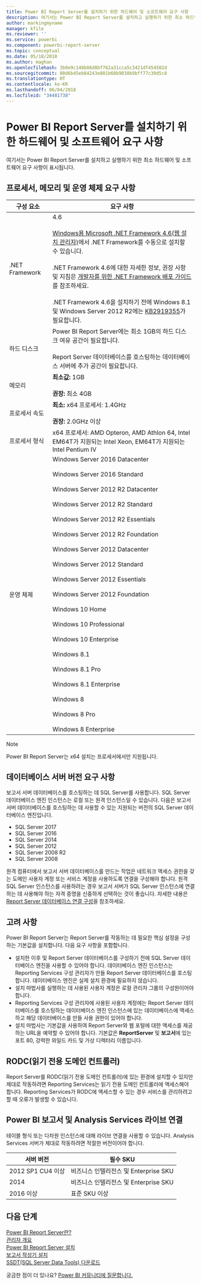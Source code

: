 ```yaml
---
title: Power BI Report Server를 설치하기 위한 하드웨어 및 소프트웨어 요구 사항
description: 여기서는 Power BI Report Server를 설치하고 실행하기 위한 최소 하드웨어 및 소프트웨어 요구 사항이 표시됩니다.
author: markingmyname
manager: kfile
ms.reviewer: ''
ms.service: powerbi
ms.component: powerbi-report-server
ms.topic: conceptual
ms.date: 05/18/2018
ms.author: maghan
ms.openlocfilehash: 3b0e9c148b86d8bf762a31cca5c3421df454502d
ms.sourcegitcommit: 80d6b45eb84243e801b60b9038b9bff77c30d5c8
ms.translationtype: HT
ms.contentlocale: ko-KR
ms.lasthandoff: 06/04/2018
ms.locfileid: "34481738"
---
```

# <a name="hardware-and-software-requirements-for-installing-power-bi-report-server"></a>Power BI Report Server를 설치하기 위한 하드웨어 및 소프트웨어 요구 사항
여기서는 Power BI Report Server를 설치하고 실행하기 위한 최소 하드웨어 및 소프트웨어 요구 사항이 표시됩니다.

## <a name="processor-memory-and-operating-system-requirements"></a>프로세서, 메모리 및 운영 체제 요구 사항
| 구성 요소 | 요구 사항 |
| --- | --- |
| .NET Framework |4.6<br><br>[Windows용 Microsoft .NET Framework 4.6(웹 설치 관리자)](http://support.microsoft.com/kb/3045560)에서 .NET Framework를 수동으로 설치할 수 있습니다.<br/><br/> .NET Framework 4.6에 대한 자세한 정보, 권장 사항 및 지침은 [개발자를 위한 .NET Framework 배포 가이드](http://msdn.microsoft.com/library/ee942965\(v=vs.110\).aspx)를 참조하세요.<br/><br/>.NET Framework 4.6을 설치하기 전에 Windows 8.1 및 Windows Server 2012 R2에는 [KB2919355](http://support.microsoft.com/kb/2919355)가 필요합니다. |
| 하드 디스크 |Power BI Report Server에는 최소 1GB의 하드 디스크 여유 공간이 필요합니다.<br><br>Report Server 데이터베이스를 호스팅하는 데이터베이스 서버에 추가 공간이 필요합니다. |
| 메모리 |**최소값:** 1GB<br/><br/> **권장:** 최소 4GB |
| 프로세서 속도 |**최소:** x64 프로세서: 1.4GHz<br/><br/> **권장:** 2.0GHz 이상 |
| 프로세서 형식 |x64 프로세서: AMD Opteron, AMD Athlon 64, Intel EM64T가 지원되는 Intel Xeon, EM64T가 지원되는 Intel Pentium IV |
| 운영 체제 |Windows Server 2016 Datacenter<br><br>Windows Server 2016 Standard<br><br>Windows Server 2012 R2 Datacenter<br><br>Windows Server 2012 R2 Standard<br><br>Windows Server 2012 R2 Essentials<br><br>Windows Server 2012 R2 Foundation<br><br>Windows Server 2012 Datacenter<br><br>Windows Server 2012 Standard<br><br>Windows Server 2012 Essentials<br><br>Windows Server 2012 Foundation<br><br>Windows 10 Home<br><br>Windows 10 Professional<br><br>Windows 10 Enterprise<br><br>Windows 8.1<br><br>Windows 8.1 Pro<br><br>Windows 8.1 Enterprise<br><br>Windows 8<br><br>Windows 8 Pro<br><br>Windows 8 Enterprise |

> [!NOTE]
> Power BI Report Server는 x64 설치는 프로세서에서만 지원됩니다.
> 
> 

## <a name="database-server-version-requirements"></a>데이터베이스 서버 버전 요구 사항
보고서 서버 데이터베이스를 호스팅하는 데 SQL Server를 사용합니다. SQL Server 데이터베이스 엔진 인스턴스는 로컬 또는 원격 인스턴스일 수 있습니다. 다음은 보고서 서버 데이터베이스를 호스팅하는 데 사용할 수 있는 지원되는 버전의 SQL Server 데이터베이스 엔진입니다.

* SQL Server 2017
* SQL Server 2016
* SQL Server 2014
* SQL Server 2012
* SQL Server 2008 R2
* SQL Server 2008

원격 컴퓨터에서 보고서 서버 데이터베이스를 만드는 작업은 네트워크 액세스 권한을 갖는 도메인 사용자 계정 또는 서비스 계정을 사용하도록 연결을 구성해야 합니다. 원격 SQL Server 인스턴스를 사용하려는 경우 보고서 서버가 SQL Server 인스턴스에 연결하는 데 사용해야 하는 자격 증명을 신중하게 선택하는 것이 좋습니다. 자세한 내용은 [Report Server 데이터베이스 연결 구성](https://docs.microsoft.com/sql/reporting-services/install-windows/configure-a-report-server-database-connection-ssrs-configuration-manager)을 참조하세요.

## <a name="considerations"></a>고려 사항
Power BI Report Server는 Report Server를 작동하는 데 필요한 핵심 설정을 구성하는 기본값을 설치합니다. 다음 요구 사항을 포함합니다.

* 설치한 이후 및 Report Server 데이터베이스를 구성하기 전에 SQL Server 데이터베이스 엔진을 사용할 수 있어야 합니다. 데이터베이스 엔진 인스턴스는 Reporting Services 구성 관리자가 만들 Report Server 데이터베이스를 호스팅합니다. 데이터베이스 엔진은 실제 설치 환경에 필요하지 않습니다.
* 설치 마법사를 실행하는 데 사용된 사용자 계정은 로컬 관리자 그룹의 구성원이어야 합니다.
* Reporting Services 구성 관리자에 사용된 사용자 계정에는 Report Server 데이터베이스를 호스팅하는 데이터베이스 엔진 인스턴스에 있는 데이터베이스에 액세스하고 해당 데이터베이스를 만들 사용 권한이 있어야 합니다.
* 설치 마법사는 기본값을 사용하여 Report Server와 웹 포털에 대한 액세스를 제공하는 URL을 예약할 수 있어야 합니다. 기본값은 **ReportServer** 및 **보고서**에 있는 포트 80, 강력한 와일드 카드 및 가상 디렉터리 이름입니다.

## <a name="read-only-domain-controller-rodc"></a>RODC(읽기 전용 도메인 컨트롤러)
 Report Server를 RODC(읽기 전용 도메인 컨트롤러)에 있는 환경에 설치할 수 있지만 제대로 작동하려면 Reporting Services는 읽기 전용 도메인 컨트롤러에 액세스해야 합니다. Reporting Services가 RODC에 액세스할 수 있는 경우 서비스를 관리하려고 할 때 오류가 발생할 수 있습니다.

## <a name="power-bi-reports-and-analysis-services-live-connections"></a>Power BI 보고서 및 Analysis Services 라이브 연결
테이블 형식 또는 다차원 인스턴스에 대해 라이브 연결을 사용할 수 있습니다. Analysis Services 서버가 제대로 작동하려면 적절한 버전이어야 합니다.

| **서버 버전** | **필수 SKU** |
| --- | --- |
| 2012 SP1 CU4 이상 |비즈니스 인텔리전스 및 Enterprise SKU |
| 2014 |비즈니스 인텔리전스 및 Enterprise SKU |
| 2016 이상 |표준 SKU 이상 |

## <a name="next-steps"></a>다음 단계
[Power BI Report Server란?](get-started.md)  
[관리자 개요](admin-handbook-overview.md)  
[Power BI Report Server 설치](install-report-server.md)  
[보고서 작성기 설치](https://docs.microsoft.com/sql/reporting-services/install-windows/install-report-builder)  
[SSDT(SQL Server Data Tools) 다운로드](http://go.microsoft.com/fwlink/?LinkID=616714)

궁금한 점이 더 있나요? [Power BI 커뮤니티에 질문합니다.](https://community.powerbi.com/)

